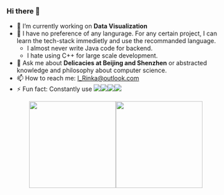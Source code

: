 ### Hi there 👋

<!--
**I-Rinka/I-Rinka** is a ✨ _special_ ✨ repository because its `README.md` (this file) appears on your GitHub profile.

Here are some ideas to get you started:

- 🔭 I’m currently working on ...
- 🌱 I’m currently learning ...
- 👯 I’m looking to collaborate on ...
- 🤔 I’m looking for help with ...
- 💬 Ask me about ...
- 📫 How to reach me: ...
- 😄 Pronouns: ...
- ⚡ Fun fact: ...
-->

- 🔭 I’m currently working on **Data Visualization**
- 🤔 I have no preference of any langurage. For any certain project, I can learn the tech-stack immedietly and use the recommanded language.
  -  I almost never write Java code for backend.
  -  I hate using C++ for large scale development.
- 💬 Ask me about **Delicacies at Beijing and Shenzhen** or abstracted knowledge and philosophy about computer science.
- 📫 How to reach me: I_Rinka@outlook.com
- ⚡ Fun fact: Constantly use
<img src="https://img.shields.io/badge/Editor-VsCode-informational?style=flat&logo=visual-studio-code&logoColor=white&color=33ADFF"><img src="https://img.shields.io/badge/Editor-VsCode-informational?style=flat&logo=visual-studio-code&logoColor=white&color=33ADFF"><img src="https://img.shields.io/badge/Editor-VsCode-informational?style=flat&logo=visual-studio-code&logoColor=white&color=33ADFF"><img src="https://img.shields.io/badge/Editor-VsCode-informational?style=flat&logo=visual-studio-code&logoColor=white&color=33ADFF">
<div align="center">
  <img src = "https://github-readme-stats.vercel.app/api/top-langs/?username=I-Rinka&langs_count=4&hide=html,css,JavaScript,Jupyter Notebook" height="200px"/><img src = "https://github-readme-stats.vercel.app/api?username=I-Rinka&show_icons=true&line_height=27&count_private=true" height="200px"/>
</div>
